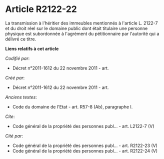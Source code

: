 # Article R2122-22

La transmission à l'héritier des immeubles mentionnés à l'article L. 2122-7 et du droit réel sur le domaine public dont était
titulaire une personne physique est subordonnée à l'agrément du pétitionnaire par l'autorité qui a délivré ce titre.

**Liens relatifs à cet article**

_Codifié par_:

  - Décret n°2011-1612 du 22 novembre 2011 - art.

_Créé par_:

  - Décret n°2011-1612 du 22 novembre 2011 - art.

_Anciens textes_:

  - Code du domaine de l'Etat - art. R57-8 (Ab), paragraphe I.

_Cite_:

  - Code général de la propriété des personnes publ... - art. L2122-7 (V)

_Cité par_:

  - Code général de la propriété des personnes publ... - art. R2122-23 (V)
  - Code général de la propriété des personnes publ... - art. R2122-24 (V)
